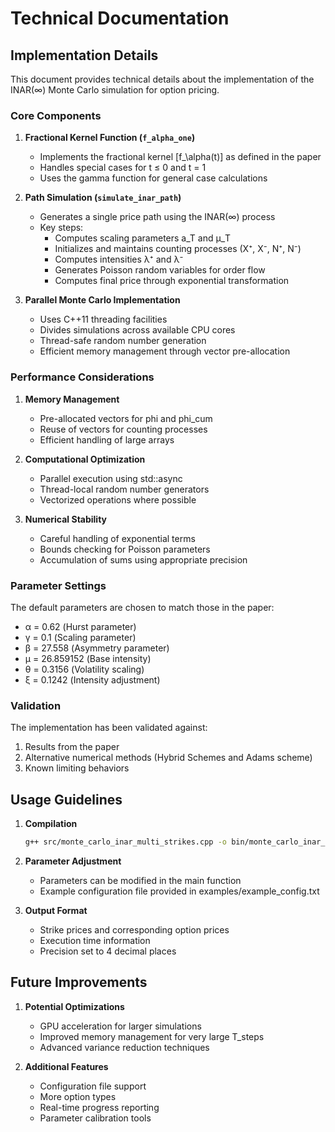 # Technical Documentation

## Implementation Details

This document provides technical details about the implementation of the INAR(∞) Monte Carlo simulation for option pricing.

### Core Components

1. **Fractional Kernel Function (`f_alpha_one`)**
   - Implements the fractional kernel \[f_\alpha(t)\] as defined in the paper
   - Handles special cases for t ≤ 0 and t = 1
   - Uses the gamma function for general case calculations

2. **Path Simulation (`simulate_inar_path`)**
   - Generates a single price path using the INAR(∞) process
   - Key steps:
     - Computes scaling parameters a_T and μ_T
     - Initializes and maintains counting processes (X⁺, X⁻, N⁺, N⁻)
     - Computes intensities λ⁺ and λ⁻
     - Generates Poisson random variables for order flow
     - Computes final price through exponential transformation

3. **Parallel Monte Carlo Implementation**
   - Uses C++11 threading facilities
   - Divides simulations across available CPU cores
   - Thread-safe random number generation
   - Efficient memory management through vector pre-allocation

### Performance Considerations

1. **Memory Management**
   - Pre-allocated vectors for phi and phi_cum
   - Reuse of vectors for counting processes
   - Efficient handling of large arrays

2. **Computational Optimization**
   - Parallel execution using std::async
   - Thread-local random number generators
   - Vectorized operations where possible

3. **Numerical Stability**
   - Careful handling of exponential terms
   - Bounds checking for Poisson parameters
   - Accumulation of sums using appropriate precision

### Parameter Settings

The default parameters are chosen to match those in the paper:
- α = 0.62 (Hurst parameter)
- γ = 0.1 (Scaling parameter)
- β = 27.558 (Asymmetry parameter)
- μ = 26.859152 (Base intensity)
- θ = 0.3156 (Volatility scaling)
- ξ = 0.1242 (Intensity adjustment)

### Validation

The implementation has been validated against:
1. Results from the paper
2. Alternative numerical methods (Hybrid Schemes and Adams scheme)
3. Known limiting behaviors

## Usage Guidelines

1. **Compilation**
   ```bash
   g++ src/monte_carlo_inar_multi_strikes.cpp -o bin/monte_carlo_inar_multi_strikes.exe -std=c++11 -pthread -O2
   ```

2. **Parameter Adjustment**
   - Parameters can be modified in the main function
   - Example configuration file provided in examples/example_config.txt

3. **Output Format**
   - Strike prices and corresponding option prices
   - Execution time information
   - Precision set to 4 decimal places

## Future Improvements

1. **Potential Optimizations**
   - GPU acceleration for larger simulations
   - Improved memory management for very large T_steps
   - Advanced variance reduction techniques

2. **Additional Features**
   - Configuration file support
   - More option types
   - Real-time progress reporting
   - Parameter calibration tools 
